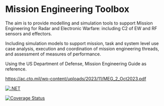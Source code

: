 # Mission Engineering Toolbox

The aim is to provide modelling and simulation tools to support Mission Engineering for Radar and Electronic Warfare: including C2 of EW and RF sensors and effectors.

Including simulation models to support mission, task and system level use case analysis, execution and coordination of mission engineering threads, and assessment of measures of performance.

Using the US Department of Defense, Mission Engineering Guide as reference.

https://ac.cto.mil/wp-content/uploads/2023/11/MEG_2_Oct2023.pdf

<!-- [START BADGES] -->

[![.NET](https://github.com/MissionEngineering/MissionEngineeringToolbox/actions/workflows/dotnet.yml/badge.svg)](https://github.com/MissionEngineering/MissionEngineeringToolbox/actions/workflows/dotnet.yml)

[![Coverage Status](https://coveralls.io/repos/github/MissionEngineering/MissionEngineeringToolbox/badge.svg?branch=main)](https://coveralls.io/github/MissionEngineering/MissionEngineeringToolbox?branch=main)

<!-- [END BADGES] -->
